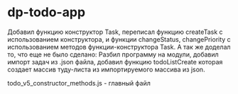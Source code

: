 # dp-todo-app

Добавил функцию конструктор Task, переписал функцию createTask с использованием конструктора, и функции changeStatus, changePriority с использованием методов функции-конструктора Task. А так же доделал то, что еще не было сделано: Разбил программу на модули, добавил импорт задач из .json файла, добавил функцию todoListCreate которая создает массив туду-листа из импортируемого массива из json.

todo_v5_constructor_methods.js - главный файл
